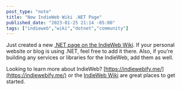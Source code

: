 ```yaml
---
post_type: "note" 
title: "New IndieWeb Wiki .NET Page"
published_date: "2023-01-25 21:14 -05:00"
tags: ["indieweb","wiki","dotnet","community"]
---
```


Just created a new [.NET page on the IndieWeb Wiki](https://indieweb.org/.NET). If your personal website or blog is using .NET, feel free to add it there. Also, if you're building any services or libraries for the IndieWeb, add them as well. 

Looking to learn more about IndieWeb? [https://indiewebify.me/](https://indiewebify.me/) or the [IndieWeb Wiki](https://indieweb.org/Getting_Started) are great places to get started.